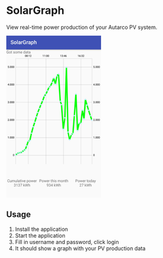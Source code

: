 # SolarGraph

View real-time power production of your Autarco PV system.

<img src="assets/solargraph.jpeg" alt="Real-time production" height="50%" width="50%">

## Usage

1. Install the application
1. Start the application
1. Fill in username and password, click login
1. It should show a graph with your PV production data
